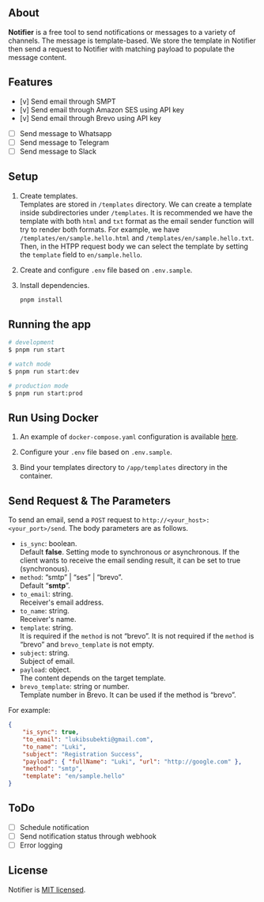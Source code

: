 ## About

**Notifier** is a free tool to send notifications or messages to a variety of channels. The message is template-based. We store the template in Notifier then send a request to Notifier with matching payload to populate the message content.

## Features

- [v] Send email through SMPT
- [v] Send email through Amazon SES using API key
- [v] Send email through Brevo using API key
- [ ] Send message to Whatsapp
- [ ] Send message to Telegram
- [ ] Send message to Slack

## Setup

1. Create templates.  
    Templates are stored in `/templates` directory. We can create a template inside subdirectories under `/templates`. It is recommended we have the template with both `html` and `txt` format as the email sender function will try to render both formats. 
    For example, we have `/templates/en/sample.hello.html` and `/templates/en/sample.hello.txt`. Then, in the HTPP request body we can select the template by setting the `template` field to `en/sample.hello`.

1. Create and configure `.env` file based on `.env.sample`.

1. Install dependencies.
    ```bash
    pnpm install
    ```

## Running the app

```bash
# development
$ pnpm run start

# watch mode
$ pnpm run start:dev

# production mode
$ pnpm run start:prod
```

## Run Using Docker

1. An example of `docker-compose.yaml` configuration is available [here](docker-compose.yaml).

1. Configure your `.env` file based on `.env.sample`.

1. Bind your templates directory to `/app/templates` directory in the container.

## Send Request & The Parameters

To send an email, send a `POST` request to `http://<your_host>:<your_port>/send`. The body parameters are as follows.

- `is_sync`: boolean.  
    Default **false**. Setting mode to synchronous or asynchronous. If the client wants to receive the email sending result, it can be set to true (synchronous).
- `method`: “smtp” | “ses” | “brevo”.  
    Default “**smtp**”. 
- `to_email`: string.  
    Receiver's email address.
- `to_name`: string.  
    Receiver's name.
- `template`: string.  
    It is required if the `method` is not “brevo”.
    It is not required if the `method` is “brevo” and `brevo_template` is not empty.
- `subject`: string.  
    Subject of email.
- `payload`: object.  
    The content depends on the target template.
- `brevo_template`: string or number.  
    Template number in Brevo. It can be used if the method is “brevo”. 

For example:

```json
{
    "is_sync": true,
    "to_email": "lukibsubekti@gmail.com",
    "to_name": "Luki",
    "subject": "Registration Success",
    "payload": { "fullName": "Luki", "url": "http://google.com" },
    "method": "smtp",
    "template": "en/sample.hello"
}
```

## ToDo

- [ ] Schedule notification
- [ ] Send notification status through webhook
- [ ] Error logging

## License

Notifier is [MIT licensed](LICENSE).
